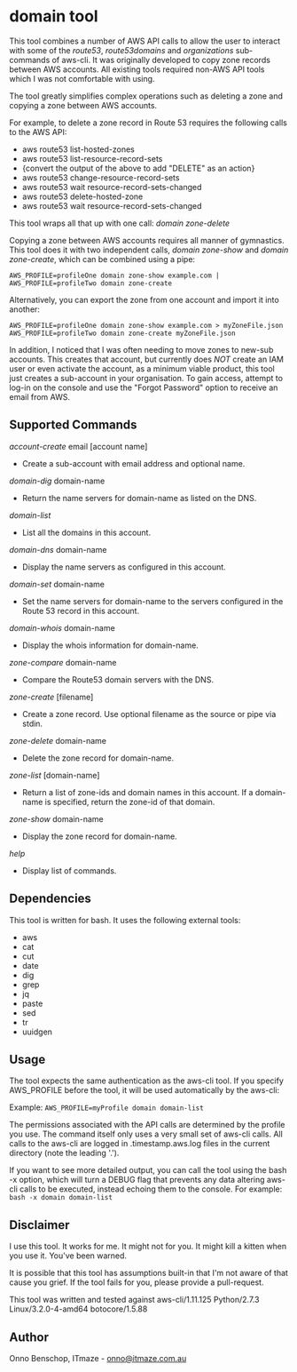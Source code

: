 # domain tool

This tool combines a number of AWS API calls to allow the user to interact with some of the *route53*, *route53domains* and *organizations* sub-commands of aws-cli. It was originally developed to copy zone records between AWS accounts. All existing tools required non-AWS API tools which I was not comfortable with using.

The tool greatly simplifies complex operations such as deleting a zone and copying a zone between AWS accounts.

For example, to delete a zone record in Route 53 requires the following calls to the AWS API:

* aws route53 list-hosted-zones
* aws route53 list-resource-record-sets
* {convert the output of the above to add "DELETE" as an action}
* aws route53 change-resource-record-sets
* aws route53 wait resource-record-sets-changed
* aws route53 delete-hosted-zone
* aws route53 wait resource-record-sets-changed

This tool wraps all that up with one call: *domain zone-delete*

Copying a zone between AWS accounts requires all manner of gymnastics. This tool does it with two independent calls, *domain zone-show* and *domain zone-create*, which can be combined using a pipe:

```
AWS_PROFILE=profileOne domain zone-show example.com | AWS_PROFILE=profileTwo domain zone-create
```

Alternatively, you can export the zone from one account and import it into another:

```
AWS_PROFILE=profileOne domain zone-show example.com > myZoneFile.json
AWS_PROFILE=profileTwo domain zone-create myZoneFile.json
```

In addition, I noticed that I was often needing to move zones to new-sub accounts. This creates that account, but currently does *NOT* create an IAM user or even activate the account, as a minimum viable product, this tool just creates a sub-account in your organisation. To gain access, attempt to log-in on the console and use the "Forgot Password" option to receive an email from AWS.


## Supported Commands

*account-create* email [account name]
* Create a sub-account with email address and optional name.

*domain-dig* domain-name
* Return the name servers for domain-name as listed on the DNS.

*domain-list*
* List all the domains in this account.

*domain-dns* domain-name
* Display the name servers as configured in this account.

*domain-set* domain-name
* Set the name servers for domain-name to the servers configured in the Route 53 record in this account.

*domain-whois* domain-name
* Display the whois information for domain-name.

*zone-compare* domain-name
* Compare the Route53 domain servers with the DNS.

*zone-create* [filename]
* Create a zone record. Use optional filename as the source or pipe via stdin.

*zone-delete* domain-name
* Delete the zone record for domain-name.

*zone-list* [domain-name]
* Return a list of zone-ids and domain names in this account. If a domain-name is specified, return the zone-id of that domain.

*zone-show* domain-name
* Display the zone record for domain-name.

*help*
* Display list of commands.


## Dependencies

This tool is written for bash. It uses the following external tools:

* aws
* cat
* cut
* date
* dig
* grep
* jq
* paste
* sed
* tr
* uuidgen


## Usage

The tool expects the same authentication as the aws-cli tool. If you specify AWS_PROFILE before the tool, it will be used automatically by the aws-cli:

Example: ```AWS_PROFILE=myProfile domain domain-list```

The permissions associated with the API calls are determined by the profile you use. The command itself only uses a very small set of aws-cli calls. All calls to the aws-cli are logged in .timestamp.aws.log files in the current directory (note the leading '.').

If you want to see more detailed output, you can call the tool using the bash -x option, which will turn a DEBUG flag that prevents any data altering aws-cli calls to be executed, instead echoing them to the console. For example: ```bash -x domain domain-list```


## Disclaimer

I use this tool. It works for me. It might not for you. It might kill a kitten when you use it. You've been warned.

It is possible that this tool has assumptions built-in that I'm not aware of that cause you grief. If the tool fails for you, please provide a pull-request.

This tool was written and tested against aws-cli/1.11.125 Python/2.7.3 Linux/3.2.0-4-amd64 botocore/1.5.88


## Author

Onno Benschop, ITmaze - onno@itmaze.com.au
